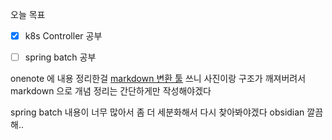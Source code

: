 오늘 목표
- [x] k8s Controller 공부
- [ ] spring batch 공부


onenote 에 내용 정리한걸 [markdown 변환 툴](https://gist.github.com/heardk/ded40b72056cee33abb18f3724e0a580) 쓰니 사진이랑 구조가 깨져버려서
markdown 으로 개념 정리는 간단하게만 작성해야겠다

spring batch 내용이 너무 많아서 좀 더 세분화해서 다시 찾아봐야겠다
obsidian 깔끔해..